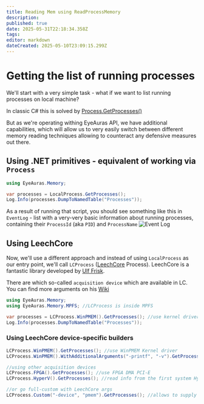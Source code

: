 ```yaml
---
title: Reading Mem using ReadProcessMemory
description: 
published: true
date: 2025-05-31T22:18:34.358Z
tags: 
editor: markdown
dateCreated: 2025-05-10T23:09:15.299Z
---
```


# Getting the list of running processes

We'll start with a very simple task - what if we want to list running processes on local machine?

In classic C# this is solved by [Process.GetProcesses()](https://learn.microsoft.com/en-us/dotnet/api/system.diagnostics.process.getprocesses?view=net-8.0)

But as we're operating withing EyeAuras API, we have additional capabilities, which will allow
us to very easily switch between different memory reading techniques allowing to counteract any defensive measures out there.

## Using .NET primitives - equivalent of working via `Process`
```csharp
using EyeAuras.Memory;

var processes = LocalProcess.GetProcesses();
Log.Info(processes.DumpToNamedTable("Processes"));
```
As a result of running that script, you should see something like this in `EventLog` - list with a very-very basic information about running processes, containing their `ProcessId` (aka `PID`) and `ProcessName`
![Event Log](https://s3.eyeauras.net/media/2025/05/NVIDIA_Overlay_1k4NSsZyzm.png)

## Using LeechCore
Now, we'll use a different approach and instead of using `LocalProcess` as our entry point, we'll call `LCProcess` ([LeechCore](https://github.com/ufrisk/LeechCore) Process). LeechCore is a fantastic library developed by [Ulf Frisk](https://github.com/ufrisk). 

There are which so-called `acquisition device` which are available in LC. You can find more arguments on his [Wiki](https://github.com/ufrisk/LeechCore/wiki)

```csharp
using EyeAuras.Memory;
using EyeAuras.Memory.MPFS; //LCProcess is inside MPFS

var processes = LCProcess.WinPMEM().GetProcesses(); //use kernel driver
Log.Info(processes.DumpToNamedTable("Processes"));
```

### Using LeechCore device-specific builders

```csharp
LCProcess.WinPMEM().GetProcesses(); //use WinPMEM Kernel driver 
LCProcess.WinPMEM().WithAdditionalArguments("-printf", "-v").GetProcesses(); //same, but with verbose logging

//using other acquisition devices
LCProcess.FPGA().GetProcesses(); //use FPGA DMA PCI-E 
LCProcess.HyperV().GetProcesses(); //read info from the first system Hyper-V VM 

//or go full-custom with LeechCore args
LCProcess.Custom("-device", "pmem").GetProcesses(); //allows to supply any custom arguments
```
